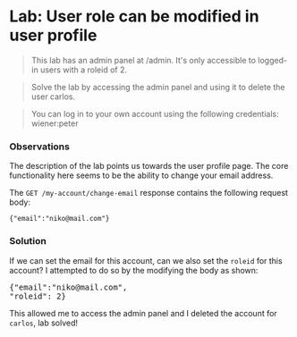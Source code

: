 # Lab: User role can be modified in user profile

>This lab has an admin panel at /admin. It's only accessible to logged-in users with a roleid of 2.

>Solve the lab by accessing the admin panel and using it to delete the user carlos.

>You can log in to your own account using the following credentials: wiener:peter

### Observations
The description of the lab points us towards the user profile page. The core functionality here seems to be the ability to change your email address.

The `GET /my-account/change-email` response contains the following request body:

`{"email":"niko@mail.com"}`

### Solution
If we can set the email for this account, can we also set the `roleid` for this account? I attempted to do so by the modifying the body as shown:

<pre>
{"email":"niko@mail.com",
"roleid": 2}
</pre>

This allowed me to access the admin panel and I deleted the account for `carlos`, lab solved!